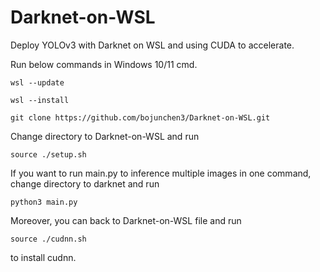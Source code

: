 # Darknet-on-WSL
Deploy YOLOv3 with Darknet on WSL and using CUDA to accelerate.

Run below commands in Windows 10/11 cmd.
```
wsl --update
```
```
wsl --install
```
```
git clone https://github.com/bojunchen3/Darknet-on-WSL.git
```
Change directory to Darknet-on-WSL and run
```
source ./setup.sh
```
If you want to run main.py to inference multiple images in one command,
change directory to darknet and run
```
python3 main.py
```
Moreover, you can back to Darknet-on-WSL file and run
```
source ./cudnn.sh
```
to install cudnn.
